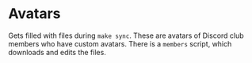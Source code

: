# Avatars

Gets filled with files during `make sync`. These are avatars of Discord club members who have custom avatars. There is a `members` script, which downloads and edits the files.
